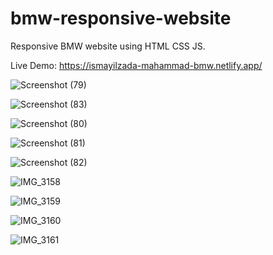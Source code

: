 # bmw-responsive-website
Responsive BMW website using HTML CSS JS.

Live Demo: https://ismayilzada-mahammad-bmw.netlify.app/

![Screenshot (79)](https://user-images.githubusercontent.com/130251565/234447575-1e7a7c69-2d1a-4f28-984e-a00a3111ba65.png)

![Screenshot (83)](https://user-images.githubusercontent.com/130251565/234447571-5fc2b2f5-4c8c-4960-87b0-e3581fa64ec7.png)


![Screenshot (80)](https://user-images.githubusercontent.com/130251565/234447578-7a5866fd-7ffc-4d0e-b756-ad177c478457.png)

![Screenshot (81)](https://user-images.githubusercontent.com/130251565/234447581-5d05c5e6-8151-4dff-9f14-55d0b063d0fe.png)

![Screenshot (82)](https://user-images.githubusercontent.com/130251565/234447585-47273ce9-ddbc-4e62-bb0f-b5f6055b0d2f.png)



![IMG_3158](https://user-images.githubusercontent.com/130251565/234447730-aa74c24e-0697-4604-91ea-444ce90efe52.PNG)

![IMG_3159](https://user-images.githubusercontent.com/130251565/234447736-6e721f7e-da7f-4175-8a48-9fcdde5c277f.PNG)

![IMG_3160](https://user-images.githubusercontent.com/130251565/234447740-7b45b9c4-b4c2-4f95-85b3-f5ce169d5cf4.PNG)

![IMG_3161](https://user-images.githubusercontent.com/130251565/234447745-377f0b03-3ea5-4676-9a35-35737d36acf5.PNG)

